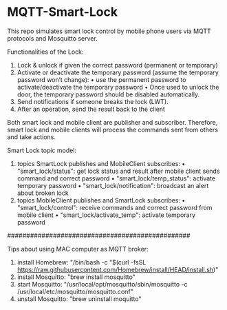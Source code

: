 # MQTT-Smart-Lock

This repo simulates smart lock control by mobile phone users via MQTT protocols and Mosquitto server.

Functionalities of the Lock:
  1. Lock & unlock if given the correct password (permanent or temporary)
  2. Activate or deactivate the temporary password (assume the temporary password won’t change):
     • use the permanent password to activate/deactivate the temporary password
     • Once used to unlock the door, the temporary password should be disabled automatically.
  3. Send notifications if someone breaks the lock (LWT).
  4. After an operation, send the result back to the client

Both smart lock and mobile client are publisher and subscriber. 
Therefore, smart lock and mobile clients will process the commands sent from others and take actions.

Smart Lock topic model:
  1. topics SmartLock publishes and MobileClient subscribes:
     • "smart_lock/status": get lock status and result after mobile client sends command and correct password
     • "smart_lock/temp_status": activate temporary password
     • "smart_lock/notification": broadcast an alert about broken lock
  2. topics MobileClient publishes and SmartLock subscribes:
     • "smart_lock/control": receive commands and correct password from mobile client
     • "smart_lock/activate_temp": activate temporary password

     
################################################ 

Tips about using MAC computer as MQTT broker:
  1. install Homebrew: "/bin/bash -c "$(curl -fsSL https://raw.githubusercontent.com/Homebrew/install/HEAD/install.sh)"
  2. install Mosquitto: "brew install mosquitto"
  3. start Mosquitto: "/usr/local/opt/mosquitto/sbin/mosquitto -c /usr/local/etc/mosquitto/mosquitto.conf"
  4. unstall Mosquitto: "brew uninstall moquitto"

